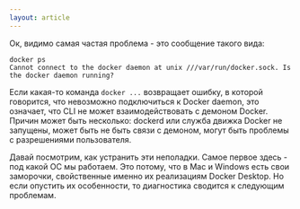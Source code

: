 ```yaml
---
layout: article
---
```

Ок, видимо самая частая проблема - это сообщение такого вида:

```
docker ps
Сannot connect to the docker daemon at unix ///var/run/docker.sock. Is the docker daemon running?
```

Если какая-то команда `docker ...` возвращает ошибку, в которой говорится, что невозможно подключиться к Docker daemon, это означает, что CLI не может взаимодействовать с демоном Docker. Причин может быть несколько: dockerd или служба движка Docker не запущены, может быть не быть связи с демоном, могут быть проблемы с разрешениями пользователя.

Давай посмотрим, как устранить эти неполадки. Самое первое здесь - под какой ОС мы работаем. Это потому, что в Mac и Windows есть свои заморочки, свойственные именно их реализациям Docker Desktop. Но если опустить их особенности, то диагностика сводится к следующим проблемам.
